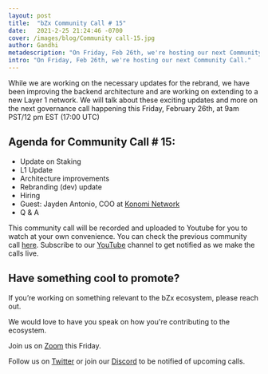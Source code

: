 ```yaml
---
layout: post
title:  "bZx Community Call # 15"
date:   2021-2-25 21:24:46 -0700
cover: /images/blog/Community call-15.jpg
author: Gandhi
metadescription: "On Friday, Feb 26th, we're hosting our next Community Call."
intro: "On Friday, Feb 26th, we're hosting our next Community Call."
---
```


While we are working on the necessary updates for the rebrand, we have been improving the backend architecture and are working on extending to a new Layer 1 network. We will talk about these exciting updates and more on the next governance call happening this Friday, February 26th, at 9am PST/12 pm EST (17:00 UTC)


## Agenda for Community Call # 15:

- Update on Staking
- L1 Update
- Architecture improvements
- Rebranding (dev) update
- Hiring
- Guest: Jayden Antonio, COO at [Konomi Network](konomi.network)
- Q & A



This community call will be recorded and uploaded to Youtube for you to watch at your own convenience. You can check the previous community call [here](https://youtu.be/q8ODP-SkIbk). Subscribe to our [YouTube](https://www.youtube.com/channel/UCc9PZUDy2IMs5j0DcOq3egQ) channel to get notified as we make the calls live.



## Have something cool to promote?

If you’re working on something relevant to the bZx ecosystem, please reach out.

We would love to have you speak on how you're contributing to the ecosystem.

Join us on [Zoom](https://zoom.us/j/97332777369) this Friday.

Follow us on [Twitter](https://twitter.com/bzxHQ) or join our [Discord](https://bzx.network/discord) to be notified of upcoming calls.
